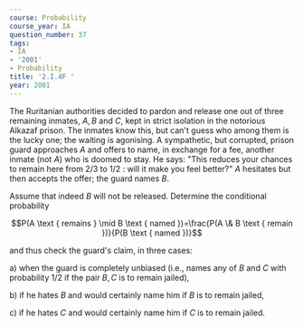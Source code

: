 ```yaml
---
course: Probability
course_year: IA
question_number: 37
tags:
- IA
- '2001'
- Probability
title: '2.I.4F '
year: 2001
---
```



The Ruritanian authorities decided to pardon and release one out of three remaining inmates, $A, B$ and $C$, kept in strict isolation in the notorious Alkazaf prison. The inmates know this, but can't guess who among them is the lucky one; the waiting is agonising. A sympathetic, but corrupted, prison guard approaches $A$ and offers to name, in exchange for a fee, another inmate (not $A)$ who is doomed to stay. He says: "This reduces your chances to remain here from $2 / 3$ to $1 / 2$ : will it make you feel better?" $A$ hesitates but then accepts the offer; the guard names $B$.

Assume that indeed $B$ will not be released. Determine the conditional probability

$$P(A \text { remains } \mid B \text { named })=\frac{P(A \& B \text { remain })}{P(B \text { named })}$$

and thus check the guard's claim, in three cases:

a) when the guard is completely unbiased (i.e., names any of $B$ and $C$ with probability $1 / 2$ if the pair $B, C$ is to remain jailed),

b) if he hates $B$ and would certainly name him if $B$ is to remain jailed,

c) if he hates $C$ and would certainly name him if $C$ is to remain jailed.